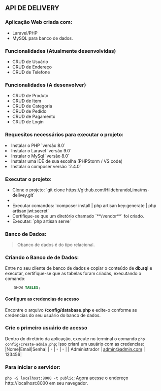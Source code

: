## API DE DELIVERY

### Aplicação Web criada com:<br />
- Laravel/PHP<br />
- MySQL para banco de dados.<br/>

### Funcionalidades (Atualmente desenvolvidas)
<ul>
<li>CRUD de Usuário</li>
<li>CRUD de Endereço</li>
<li>CRUD de Telefone</li>
</ul>

### Funcionalidades (A desenvolver)
<ul>
<li>CRUD de Produto</li>
<li>CRUD de Item</li>
<li>CRUD de Categoria</li>
<li>CRUD de Pedido</li>
<li>CRUD de Pagamento</li>
<li>CRUD de Login</li>
</ul>

### Requesitos necessários para executar o projeto:
<li>Instalar o PHP `versão 8.0`</li>
<li>Instalar o Laravel `versão 9.0`</li>
<li>Instalar o MySql `versão 8.0`</li>
<li>Instalar uma IDE de sua escolha (PHPStorm / VS code)</li>
<li>Instalar o composer versão `2.4.0`</li>

### Executar o projeto:
<ul>
<li>Clone o projeto: `git clone https://github.com/HildebrandoLima/ms-delivey.git`</li>
<li><Adicionar arquivo `.env`</li>
<li>Executar comandos: `composer install | php artisan key:generate | php artisan jwt:secret`</li>
<li>Certifique-se que um diretório chamado `**/vendor**` foi criado.</li>
<li>Executar: `php artisan serve`</li>
</ul>

### Banco de Dados:
> Obanco de dados é do tipo relacional.

### Criando o Banco de de Dados:

Entre no seu cliente de banco de dados e copiar o conteúdo de **db.sql** e executar,
certifique-se que as tabelas foram criadas, executando o comando:
```sql
    SHOW TABLES;
```
#### Configure as credencias de acesso
Encontre o arquivo **/config/database.php** e edite-o conforme as credencias do seu usuário do banco de dados.

### Crie o primeiro usuário de acesso
Dentro do diretório da aplicação, execute no terminal o comando
`php config/create-admin.php`;
Isso criará um usuário com as credencias:
|Nome|Email|Senha|
| -  |   - |  -  |
| Administrador | admin@admin.com | 123456|
### Para iniciar o servidor:
`php -S localhost:8000 -t public`;
Agora acesse o endereço http://localhost:8000 em seu navegador.
